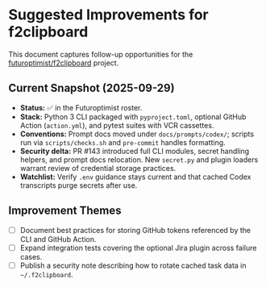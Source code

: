 # Suggested Improvements for f2clipboard

This document captures follow-up opportunities for the
[futuroptimist/f2clipboard](https://github.com/futuroptimist/f2clipboard) project.

## Current Snapshot (2025-09-29)

- **Status:** ✅ in the Futuroptimist roster.
- **Stack:** Python 3 CLI packaged with `pyproject.toml`, optional GitHub Action (`action.yml`), and
  pytest suites with VCR cassettes.
- **Conventions:** Prompt docs moved under `docs/prompts/codex/`; scripts run via `scripts/checks.sh`
  and `pre-commit` handles formatting.
- **Security delta:** PR #143 introduced full CLI modules, secret handling helpers, and prompt docs
  relocation. New `secret.py` and plugin loaders warrant review of credential storage practices.
- **Watchlist:** Verify `.env` guidance stays current and that cached Codex transcripts purge secrets
  after use.

## Improvement Themes

- [ ] Document best practices for storing GitHub tokens referenced by the CLI and GitHub Action.
- [ ] Expand integration tests covering the optional Jira plugin across failure cases.
- [ ] Publish a security note describing how to rotate cached task data in `~/.f2clipboard`.
